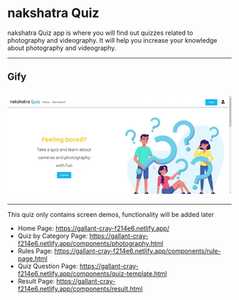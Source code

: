# nakshatra Quiz 

nakshatra Quiz app is where you will find out quizzes related to photography and videography. It will help you increase your knowledge about photography and videography.

<hr />

## Gify

## ![nakshatra Quiz GIF](https://github.com/sri-rishi/nakshatra-quiz/blob/dev/assets/images/nakshatra-quiz.gif)

<hr />

This quiz only contains screen demos, functionality will be added later

- Home Page: https://gallant-cray-f214e6.netlify.app/
- Quiz by Category Page: https://gallant-cray-f214e6.netlify.app/components/photography.html
- Rules Page: https://gallant-cray-f214e6.netlify.app/components/rule-page.html
- Quiz Question Page: https://gallant-cray-f214e6.netlify.app/components/quiz-template.html
- Result Page: https://gallant-cray-f214e6.netlify.app/components/result.html
